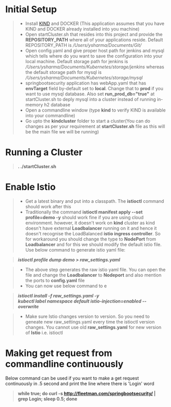 # Initial Setup

> - Install <a href="https://kind.sigs.k8s.io/" target="_blank">KIND</a> and DOCKER (This application assumes that you have KIND and DOCKER already installed into you machine)
> - Open startCluster.sh that resides into this project and provide the <b>REPOSITORY_PATH</b> where all of your applications reside. Default REPOSITORY_PATH is <i>/Users/ysharma/Documents/Git/</i>
> - Open config.yaml and give proper host path for jenkins and mysql which tells where do you want to save the configuration into your local machine. Default storage path for jenkins is <i>/Users/ysharma/Documents/Kubernetes/storage/jenkins</i> whereas the default storage path for mysql is <i>/Users/ysharma/Documents/Kubernetes/storage/mysql</i>
> - springbootsecurity application has webApp.yaml that has <b>envTarget</b> field by-default set to <b>local</b>. Change that to <b>prod</b> if you want to use mysql database. Also set <b>run_prod_db="true"</b> at startCluster.sh to deply mysql into a cluster instead of running in-memory h2 database
> - Open a commandline window (type <strong>kind</strong> to verify KIND is available into your commandline) 
> - Go upto the <b>kindcluster</b> folder to start a cluster(You can do changes as per your requirement at <b>startCluster.sh</b> file as this will be the main file we will be running)

# Running a Cluster
  > <b>. ./startCluster.sh</b>

# Enable Istio
> - Get a latest binary and put into a classpath. The <b>istioctl</b> command should work after this
> - Traditionally the command <b>istioctl manifest apply --set profile=demo -y</b> should work fine if you are using cloud environment. however, it doesn't work on <strong>kind</strong> cluster as kind doesn't have external <strong>Loadbalancer</strong> running on it and hence it doesn't recognise the LoadBalanced <strong>istio ingress controller</strong>. So for workaround you should change the type to <b>NodePort</b> from <strong>Loadbalancer</strong> and for this we should modify the default istio file. Use below command to generate istio yaml file:

   > <b><i>istioctl profile dump demo > raw_settings.yaml</i></b>

> - The above step generates the raw istio yaml file. You can open the file and change the 
<b>Loadbalancer</b> to <b>Nodeport</b> and also mention the ports to <strong>config.yaml</strong> file
> - You can now use below command to e

   > <b><i>istioctl install -f raw_settings.yaml -y</i></b> </br>
   > <b><i>kubectl label namespace default istio-injection=enabled --overwrite</i></b>

> - Make sure Istio changes version to version. So you need to geneate new raw_settings.yaml every time the istioctl version changes. You cannot use old <b>raw_settings.yaml</b> for new version of <strong>Istio</strong> i.e. istioctl 

# Making get request from commandline continuously

Below command can be used if you want to make a get request continuously in .5 second and print the line where there is 'Login' word
> <b>while true; do curl -s http://fleetman.com/springbootsecurity/ | grep Login; sleep 0.5; done</b>


